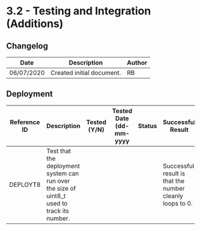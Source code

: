 # 3.2 - Testing and Integration (Additions)

## Changelog

| Date       | Description               | Author |
| ---------- | ------------------------- | ------ |
| 06/07/2020 | Created initial document. | RB     |

## Deployment

| Reference ID | Description                                                  | Tested (Y/N) | Tested Date (dd-mm-yyyy | Status | Successful Result                                         | Automated |
| ------------ | ------------------------------------------------------------ | ------------ | ----------------------- | ------ | --------------------------------------------------------- | --------- |
| DEPLOYT8     | Test that the deployment system can run over the size of uint8_t used to track its number. |              |                         |        | Successful result is that the number  cleanly loops to 0. | Y         |